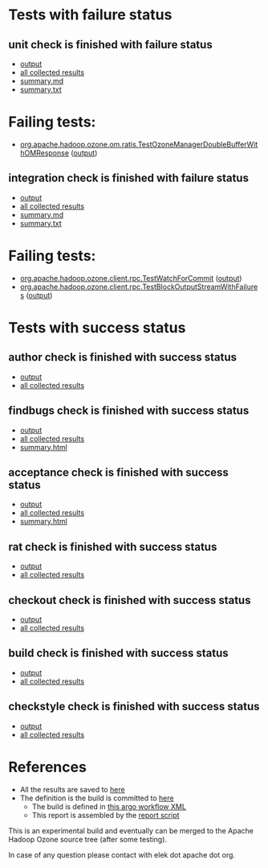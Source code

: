 # Tests with failure status

## unit check is finished with failure status

   * [output](https://raw.githubusercontent.com/elek/ozone-ci-q4/master/pr/pr-hdds-1737-b78td/unit/output.log)
   * [all collected results](https://github.com/elek/ozone-ci-q4/tree/master/pr/pr-hdds-1737-b78td/unit)
   * [summary.md](https://github.com/elek/ozone-ci-q4/tree/master/pr/pr-hdds-1737-b78td/unit/summary.md)
   * [summary.txt](https://github.com/elek/ozone-ci-q4/tree/master/pr/pr-hdds-1737-b78td/unit/summary.txt)

# Failing tests: 

 * [org.apache.hadoop.ozone.om.ratis.TestOzoneManagerDoubleBufferWithOMResponse](hadoop-ozone/ozone-manager/org.apache.hadoop.ozone.om.ratis.TestOzoneManagerDoubleBufferWithOMResponse.txt) ([output](hadoop-ozone/ozone-manager/org.apache.hadoop.ozone.om.ratis.TestOzoneManagerDoubleBufferWithOMResponse-output.txt))

## integration check is finished with failure status

   * [output](https://raw.githubusercontent.com/elek/ozone-ci-q4/master/pr/pr-hdds-1737-b78td/integration/output.log)
   * [all collected results](https://github.com/elek/ozone-ci-q4/tree/master/pr/pr-hdds-1737-b78td/integration)
   * [summary.md](https://github.com/elek/ozone-ci-q4/tree/master/pr/pr-hdds-1737-b78td/integration/summary.md)
   * [summary.txt](https://github.com/elek/ozone-ci-q4/tree/master/pr/pr-hdds-1737-b78td/integration/summary.txt)

# Failing tests: 

 * [org.apache.hadoop.ozone.client.rpc.TestWatchForCommit](hadoop-ozone/integration-test/org.apache.hadoop.ozone.client.rpc.TestWatchForCommit.txt) ([output](hadoop-ozone/integration-test/org.apache.hadoop.ozone.client.rpc.TestWatchForCommit-output.txt))
 * [org.apache.hadoop.ozone.client.rpc.TestBlockOutputStreamWithFailures](hadoop-ozone/integration-test/org.apache.hadoop.ozone.client.rpc.TestBlockOutputStreamWithFailures.txt) ([output](hadoop-ozone/integration-test/org.apache.hadoop.ozone.client.rpc.TestBlockOutputStreamWithFailures-output.txt))


# Tests with success status

## author check is finished with success status

   * [output](https://raw.githubusercontent.com/elek/ozone-ci-q4/master/pr/pr-hdds-1737-b78td/author/output.log)
   * [all collected results](https://github.com/elek/ozone-ci-q4/tree/master/pr/pr-hdds-1737-b78td/author)


## findbugs check is finished with success status

   * [output](https://raw.githubusercontent.com/elek/ozone-ci-q4/master/pr/pr-hdds-1737-b78td/findbugs/output.log)
   * [all collected results](https://github.com/elek/ozone-ci-q4/tree/master/pr/pr-hdds-1737-b78td/findbugs)
   * [summary.html](https://elek.github.io/ozone-ci-q4/pr/pr-hdds-1737-b78td/findbugs/summary.html)


## acceptance check is finished with success status

   * [output](https://raw.githubusercontent.com/elek/ozone-ci-q4/master/pr/pr-hdds-1737-b78td/acceptance/output.log)
   * [all collected results](https://github.com/elek/ozone-ci-q4/tree/master/pr/pr-hdds-1737-b78td/acceptance)
   * [summary.html](https://elek.github.io/ozone-ci-q4/pr/pr-hdds-1737-b78td/acceptance/summary.html)


## rat check is finished with success status

   * [output](https://raw.githubusercontent.com/elek/ozone-ci-q4/master/pr/pr-hdds-1737-b78td/rat/output.log)
   * [all collected results](https://github.com/elek/ozone-ci-q4/tree/master/pr/pr-hdds-1737-b78td/rat)


## checkout check is finished with success status

   * [output](https://raw.githubusercontent.com/elek/ozone-ci-q4/master/pr/pr-hdds-1737-b78td/checkout/output.log)
   * [all collected results](https://github.com/elek/ozone-ci-q4/tree/master/pr/pr-hdds-1737-b78td/checkout)


## build check is finished with success status

   * [output](https://raw.githubusercontent.com/elek/ozone-ci-q4/master/pr/pr-hdds-1737-b78td/build/output.log)
   * [all collected results](https://github.com/elek/ozone-ci-q4/tree/master/pr/pr-hdds-1737-b78td/build)


## checkstyle check is finished with success status

   * [output](https://raw.githubusercontent.com/elek/ozone-ci-q4/master/pr/pr-hdds-1737-b78td/checkstyle/output.log)
   * [all collected results](https://github.com/elek/ozone-ci-q4/tree/master/pr/pr-hdds-1737-b78td/checkstyle)




# References

 * All the results are saved to [here](https://github.com/elek/ozone-ci-q4/tree/master/pr/pr-hdds-1737-b78td/)
 * The definition is the build is committed to [here](https://github.com/elek/argo-ozone)
    * The build is defined in [this argo workflow XML](https://github.com/elek/argo-ozone/blob/master/ozone-build.yaml)
    * This report is assembled by the [report script](https://github.com/elek/argo-ozone/blob/master/scripts/report.sh)

This is an experimental build and eventually can be merged to the Apache Hadoop Ozone source tree (after some testing).

In case of any question please contact with elek dot apache dot org.
